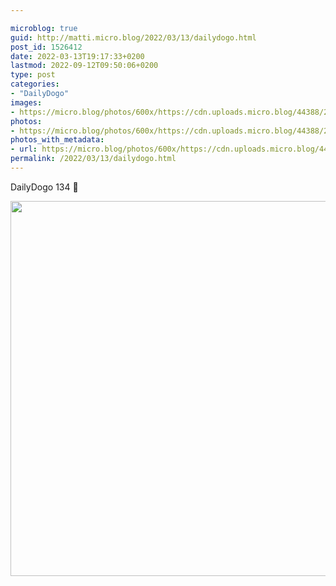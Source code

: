 ```yaml
---

microblog: true
guid: http://matti.micro.blog/2022/03/13/dailydogo.html
post_id: 1526412
date: 2022-03-13T19:17:33+0200
lastmod: 2022-09-12T09:50:06+0200
type: post
categories:
- "DailyDogo"
images:
- https://micro.blog/photos/600x/https://cdn.uploads.micro.blog/44388/2022/3ac9251879.jpg
photos:
- https://micro.blog/photos/600x/https://cdn.uploads.micro.blog/44388/2022/3ac9251879.jpg
photos_with_metadata:
- url: https://micro.blog/photos/600x/https://cdn.uploads.micro.blog/44388/2022/3ac9251879.jpg
permalink: /2022/03/13/dailydogo.html
---
```

DailyDogo 134 🐶

<img src="/media/uploads/2022/3ac9251879.jpg" width="600" height="600" alt="" />
